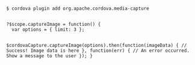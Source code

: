 <div>
<pre><code data-trim="" contenteditable="" class="js vbnet">
$ cordova plugin add org.apache.cordova.media-capture
</code></pre>
</div>

<div>
<pre><code data-trim="" contenteditable="" class="js vbnet">
?$scope.captureImage = function() {
  var options = { limit: 3 };

  $cordovaCapture.captureImage(options).then(function(imageData) {
    // Success! Image data is here
  }, function(err) {
    // An error occurred. Show a message to the user
  });
}
</code></pre>
</div>